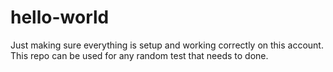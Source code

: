 # hello-world
Just making sure everything is setup and working correctly on this account. This repo can be used for any random test that needs to done.
